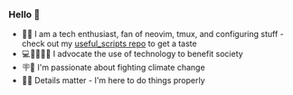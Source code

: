 ### Hello 👋
- 🧑‍💻 I am a tech enthusiast, fan of neovim, tmux, and configuring stuff - check out my [useful_scripts repo](https://github.com/LasseWolter/useful_scripts) to get a taste
- 💻🤝🧑‍🤝‍🧑 I advocate the use of technology to benefit society
- 🪧🐢 I'm passionate about fighting climate change
- 🕵️‍♂️ Details matter - I'm here to do things properly

<!--
**LasseWolter/LasseWolter** is a ✨ _special_ ✨ repository because its `README.md` (this file) appears on your GitHub profile.

Here are some ideas to get you started:

- 🔭 I’m currently working on ...
- 🌱 I’m currently learning ...
- 👯 I’m looking to collaborate on ...
- 🤔 I’m looking for help with ...
- 💬 Ask me about ...
- 📫 How to reach me: ...
- 😄 Pronouns: ...
- ⚡ Fun fact: ...
-->
